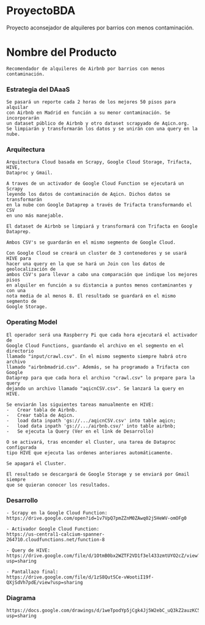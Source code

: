 # ProyectoBDA
Proyecto aconsejador de alquileres por barrios con menos contaminación.

# Nombre del Producto

	Recomendador de alquileres de Airbnb por barrios con menos contaminación.


### Estrategia del DAaaS

	Se pasará un reporte cada 2 horas de los mejores 50 pisos para alquilar
	con Airbnb en Madrid en función a su menor contaminación. Se incorporarán
	un dataset público de Airbnb y otro	dataset scrapyado de Aqicn.org.
	Se limpiarán y transformarán los datos y se unirán con una query en la nube.


### Arquitectura

	Arquitectura Cloud basada en Scrapy, Google Cloud Storage, Trifacta, HIVE, 
	Dataproc y Gmail.

	A traves de un activador de Google Cloud Function se ejecutará un Scrapy
	leyendo los datos de contaminación de Aqicn. Dichos datos se transformarán
	en la nube con Google Dataprep a través	de Trifacta transformando el CSV
	en uno más manejable.

	El dataset de Airbnb se limpiará y transformará con Trifacta en Google Dataprep.
  
	Ambos CSV's se guardarán en el mismo segmento de Google Cloud.
  
	Con Google Cloud se creará un cluster de 3 contenedores y se usará HIVE para 
	hacer una query	en la que se hará un Join con los datos de geolocalización de
	ambos CSV's para llevar a cabo una comparación que indique los mejores pisos
	en alquiler en función a su distancia a	puntos menos contaminantes y con una
	nota media de al menos 8. El resultado se guardará en el mismo segmento de
	Google Storage.


### Operating Model

	El operador será una Raspberry Pi que cada hora ejecutará el activador de
	Google Cloud Functions,	guardando el archivo en el segmento en el directorio
	llamado "input/crawl.csv". En el mismo segmento siempre habrá otro archivo
	llamado "airbnbmadrid.csv". Además, se ha programado a Trifacta	con Google
	Dataprep para que cada hora el archivo "crawl.csv" lo prepare para la query
	dejando un archivo llamado "aqicnCSV.csv". Se lanzará la query en HIVE.

	Se enviarán las siguientes tareas manualmente en HIVE:
	- 	Crear tabla de Airbnb.
	- 	Crear tabla de Aqicn.
	- 	load data inpath 'gs://.../aqicnCSV.csv' into table aqicn;
	- 	load data inpath 'gs://.../airbnb.csv/' into table airbnb;
	- 	Se ejecuta la Query (Ver en el link de Desarrollo)

	O se activará, tras encender el Cluster, una tarea de Dataproc configurada
	tipo HIVE que ejecuta las ordenes anteriores automáticamente.

	Se apagará el Cluster.

	El resultado se descargará de Google Storage y se enviará por Gmail siempre
	que se quieran conocer los resultados.


### Desarrollo

	- Scrapy en la Google Cloud Function: 
	https://drive.google.com/open?id=1v7VpQ7pmZZnM0ZAwq02j5HeWV-omOFg0

	- Activador Google Cloud Function:
	https://us-central1-calcium-spanner-264710.cloudfunctions.net/function-8

	- Query de HIVE:
	https://drive.google.com/file/d/1OtmB0bx2WZTF2VD1f3el433zmtUYO2cZ/view?usp=sharing

	- Pantallazo final:
	https://drive.google.com/file/d/1zS8QutSCe-vWootiI19f-QXjSdVh7pdE/view?usp=sharing


### Diagrama

	https://docs.google.com/drawings/d/1weTpodYp5jCgk4Jj5W2ebC_uQ3kZ2auzKC5PcHXPLAc/edit?usp=sharing
